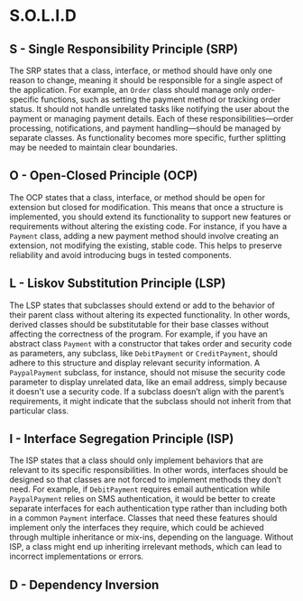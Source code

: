 # S.O.L.I.D

## S - Single Responsibility Principle (SRP)

The SRP states that a class, interface, or method should have only one reason to change, meaning it should be responsible for a single aspect of the application. For example, an `Order` class should manage only order-specific functions, such as setting the payment method or tracking order status. It should not handle unrelated tasks like notifying the user about the payment or managing payment details. Each of these responsibilities—order processing, notifications, and payment handling—should be managed by separate classes. As functionality becomes more specific, further splitting may be needed to maintain clear boundaries.

## O - Open-Closed Principle (OCP)

The OCP states that a class, interface, or method should be open for extension but closed for modification. This means that once a structure is implemented, you should extend its functionality to support new features or requirements without altering the existing code. For instance, if you have a `Payment` class, adding a new payment method should involve creating an extension, not modifying the existing, stable code. This helps to preserve reliability and avoid introducing bugs in tested components.

## L - Liskov Substitution Principle (LSP)

The LSP states that subclasses should extend or add to the behavior of their parent class without altering its expected functionality. In other words, derived classes should be substitutable for their base classes without affecting the correctness of the program. For example, if you have an abstract class `Payment` with a constructor that takes order and security code as parameters, any subclass, like `DebitPayment` or `CreditPayment`, should adhere to this structure and display relevant security information. A `PaypalPayment` subclass, for instance, should not misuse the security code parameter to display unrelated data, like an email address, simply because it doesn't use a security code. If a subclass doesn’t align with the parent’s requirements, it might indicate that the subclass should not inherit from that particular class.

## I - Interface Segregation Principle (ISP)

The ISP states that a class should only implement behaviors that are relevant to its specific responsibilities. In other words, interfaces should be designed so that classes are not forced to implement methods they don’t need. For example, if `DebitPayment` requires email authentication while `PaypalPayment` relies on SMS authentication, it would be better to create separate interfaces for each authentication type rather than including both in a common `Payment` interface. Classes that need these features should implement only the interfaces they require, which could be achieved through multiple inheritance or mix-ins, depending on the language. Without ISP, a class might end up inheriting irrelevant methods, which can lead to incorrect implementations or errors.

## D - Dependency Inversion